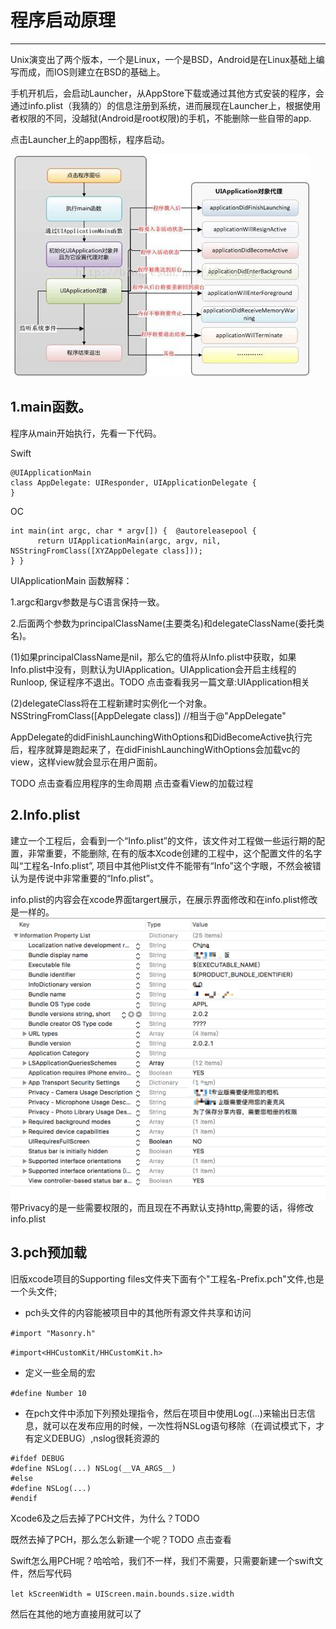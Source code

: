 # 程序启动原理

---

Unix演变出了两个版本，一个是Linux，一个是BSD，Android是在Linux基础上编写而成，而IOS则建立在BSD的基础上。

手机开机后，会启动Launcher，从AppStore下载或通过其他方式安装的程序，会通过info.plist（我猜的）的信息注册到系统，进而展现在Launcher上，根据使用者权限的不同，没越狱\(Android是root权限\)的手机，不能删除一些自带的app.

点击Launcher上的app图标，程序启动。

![](/assets/1430021-c2e42dfc1be91ed9.jpg)

## 1.main函数。

程序从main开始执行，先看一下代码。

Swift

```
@UIApplicationMain
class AppDelegate: UIResponder, UIApplicationDelegate {
}
```

OC

```
int main(int argc, char * argv[]) {  @autoreleasepool {  
      return UIApplicationMain(argc, argv, nil, NSStringFromClass([XYZAppDelegate class]));    
} }
```

UIApplicationMain 函数解释：

1.argc和argv参数是与C语言保持一致。

2.后面两个参数为principalClassName\(主要类名\)和delegateClassName\(委托类名\)。

\(1\)如果principalClassName是nil，那么它的值将从Info.plist中获取，如果Info.plist中没有，则默认为UIApplication。UIApplication会开启主线程的Runloop, 保证程序不退出。TODO 点击查看我另一篇文章:UIApplication相关

\(2\)delegateClass将在工程新建时实例化一个对象。NSStringFromClass\(\[AppDelegate class\]\) //相当于@"AppDelegate"

AppDelegate的didFinishLaunchingWithOptions和DidBecomeActive执行完后，程序就算是跑起来了，在didFinishLaunchingWithOptions会加载vc的view，这样view就会显示在用户面前。

TODO 点击查看应用程序的生命周期  点击查看View的加载过程

## 2.Info.plist

建立一个工程后，会看到一个“Info.plist”的文件，该文件对工程做一些运行期的配置，非常重要，不能删除, 在有的版本Xcode创建的工程中，这个配置文件的名字叫“工程名-Info.plist”, 项目中其他Plist文件不能带有“Info”这个字眼，不然会被错认为是传说中非常重要的“Info.plist”。

info.plist的内容会在xcode界面targert展示，在展示界面修改和在info.plist修改是一样的。![](/assets/QQ20171231-154120@2x.png)带Privacy的是一些需要权限的，而且现在不再默认支持http,需要的话，得修改info.plist

## 3.pch预加载

旧版xcode项目的Supporting files文件夹下面有个"工程名-Prefix.pch"文件,也是一个头文件;

* pch头文件的内容能被项目中的其他所有源文件共享和访问

`#import "Masonry.h"`

`#import<HHCustomKit/HHCustomKit.h>`

* 定义一些全局的宏

`#define Number 10`

* 在pch文件中添加下列预处理指令，然后在项目中使用Log\(…\)来输出日志信息，就可以在发布应用的时候，一次性将NSLog语句移除（在调试模式下，才有定义DEBUG）,nslog很耗资源的

```
#ifdef DEBUG
#define NSLog(...) NSLog(__VA_ARGS__)
#else
#define NSLog(...) 
#endif
```

Xcode6及之后去掉了PCH文件，为什么？TODO

既然去掉了PCH，那么怎么新建一个呢？TODO 点击查看

Swift怎么用PCH呢？哈哈哈，我们不一样，我们不需要，只需要新建一个swift文件，然后写代码

`let kScreenWidth = UIScreen.main.bounds.size.width`

然后在其他的地方直接用就可以了


